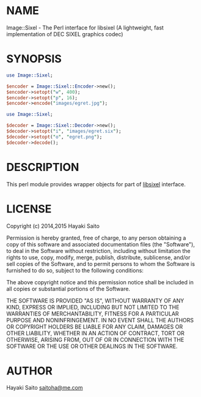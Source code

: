 # NAME

Image::Sixel - The Perl interface for libsixel (A lightweight, fast implementation of DEC SIXEL graphics codec)

# SYNOPSIS

```perl
use Image::Sixel;

$encoder = Image::Sixel::Encoder->new();
$encoder->setopt("w", 400);
$encoder->setopt("p", 16);
$encoder->encode("images/egret.jpg");
```

```perl
use Image::Sixel;

$decoder = Image::Sixel::Decoder->new();
$decoder->setopt("i", "images/egret.six");
$decoder->setopt("o", "egret.png");
$decoder->decode();
```

# DESCRIPTION

This perl module provides wrapper objects for part of [libsixel](http://saitoha.github.io/libsixel/) interface.


# LICENSE

Copyright (c) 2014,2015 Hayaki Saito

Permission is hereby granted, free of charge, to any person obtaining a copy of
this software and associated documentation files (the "Software"), to deal in
the Software without restriction, including without limitation the rights to
use, copy, modify, merge, publish, distribute, sublicense, and/or sell copies of
the Software, and to permit persons to whom the Software is furnished to do so,
subject to the following conditions:

The above copyright notice and this permission notice shall be included in all
copies or substantial portions of the Software.

THE SOFTWARE IS PROVIDED "AS IS", WITHOUT WARRANTY OF ANY KIND, EXPRESS OR
IMPLIED, INCLUDING BUT NOT LIMITED TO THE WARRANTIES OF MERCHANTABILITY, FITNESS
FOR A PARTICULAR PURPOSE AND NONINFRINGEMENT. IN NO EVENT SHALL THE AUTHORS OR
COPYRIGHT HOLDERS BE LIABLE FOR ANY CLAIM, DAMAGES OR OTHER LIABILITY, WHETHER
IN AN ACTION OF CONTRACT, TORT OR OTHERWISE, ARISING FROM, OUT OF OR IN
CONNECTION WITH THE SOFTWARE OR THE USE OR OTHER DEALINGS IN THE SOFTWARE.


# AUTHOR

Hayaki Saito <saitoha@me.com>

